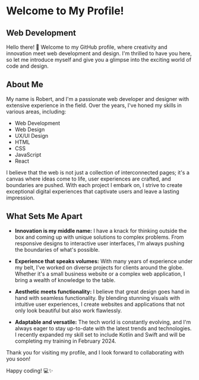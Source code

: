 # Welcome to My Profile!

## Web Development

Hello there! 👋 Welcome to my GitHub profile, where creativity and innovation meet web development and design. I'm thrilled to have you here, so let me introduce myself and give you a glimpse into the exciting world of code and design.

## About Me
My name is Robert, and I'm a passionate web developer and designer with extensive experience in the field. Over the years, I've honed my skills in various areas, including:

- Web Development
- Web Design
- UX/UI Design
- HTML
- CSS
- JavaScript
- React

I believe that the web is not just a collection of interconnected pages; it's a canvas where ideas come to life, user experiences are crafted, and boundaries are pushed. With each project I embark on, I strive to create exceptional digital experiences that captivate users and leave a lasting impression.

## What Sets Me Apart
- **Innovation is my middle name:** I have a knack for thinking outside the box and coming up with unique solutions to complex problems. From responsive designs to interactive user interfaces, I'm always pushing the boundaries of what's possible.

- **Experience that speaks volumes:** With many years of experience under my belt, I've worked on diverse projects for clients around the globe. Whether it's a small business website or a complex web application, I bring a wealth of knowledge to the table.

- **Aesthetic meets functionality:** I believe that great design goes hand in hand with seamless functionality. By blending stunning visuals with intuitive user experiences, I create websites and applications that not only look beautiful but also work flawlessly.

- **Adaptable and versatile:** The tech world is constantly evolving, and I'm always eager to stay up-to-date with the latest trends and technologies. I recently expanded my skill set to include Kotlin and Swift and will be completing my training in February 2024.

Thank you for visiting my profile, and I look forward to collaborating with you soon!

Happy coding! 💻✨

